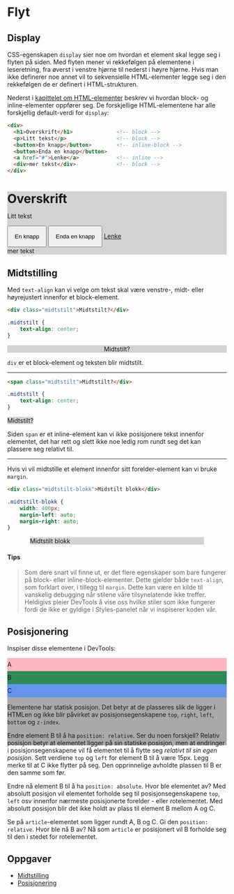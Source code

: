 # Flyt

## Display

CSS-egenskapen `display` sier noe om hvordan et element skal legge seg i flyten på siden. Med flyten mener vi rekkefølgen på elementene i leseretning, fra øverst i venstre hjørne til nederst i høyre hjørne. Hvis man ikke definerer noe annet vil to sekvensielle HTML-elementer legge seg i den rekkefølgen de er definert i HTML-strukturen.

Nederst i [kapittelet om HTML-elementer](02-html/01-elementer.md) beskrev vi hvordan block- og inline-elementer oppfører seg. De forskjellige HTML-elementene har alle forskjellig default-verdi for `display`:

```html
<div>
  <h1>Overskrift</h1>              <!-- block -->
  <p>Litt tekst</p>                <!-- block -->
  <button>En knapp</button>        <!-- inline-block -->
  <button>Enda en knapp</button>
  <a href="#">Lenke</a>            <!-- inline -->
  <div>mer tekst</div>             <!-- block -->
</div>
```

<div style="background-color: lightgray;">
  <h1 style="margin-bottom: 5px;">Overskrift</h1>
  <p>Litt tekst</p>
  <button style="padding: 15px;">En knapp</button>
  <button style="padding: 15px;">Enda en knapp</button>
  <a href="#">Lenke</a>
  <div>mer tekst</div>
</div>

## Midtstilling

Med `text-align` kan vi velge om tekst skal være venstre-, midt- eller høyrejustert innenfor et block-element.

```html
<div class="midtstilt">Midtstilt?</div>
```

```css
.midtstilt {
    text-align: center;
}
```

<div style="text-align:center; background-color:lightgray;">Midtstilt?</div>

`div` er et block-element og teksten blir midtstilt.

---

```html
<span class="midtstilt">Midtstilt?</div>
```

```css
.midtstilt {
    text-align: center;
}
```

<span style="text-align:center; background-color:lightgray;">Midtstilt?</span>

Siden `span` er et inline-element kan vi ikke posisjonere tekst innenfor elementet, det har rett og slett ikke noe ledig rom rundt seg det kan plassere seg relativt til.

---

Hvis vi vil midtstille et element innenfor sitt forelder-element kan vi bruke `margin`.

```html
<div class="midtstilt-blokk">Midstilt blokk</div>
```

```css
.midtstilt-blokk {
    width: 400px;
    margin-left: auto;
    margin-right: auto;
}
```

<div style="background-color:lightgray; width: 400px; margin: 0 auto;">Midtstilt blokk</div>

#### Tips
>Som dere snart vil finne ut, er det flere egenskaper som bare fungerer på block- eller inline-block-elementer. Dette gjelder både `text-align`, som forklart over, i tillegg til `margin`. Dette kan være en kilde til vanskelig debugging når stilene våre tilsynelatende ikke treffer. Heldigivs pleier DevTools å vise oss hvilke stiler som ikke fungerer fordi de ikke er gyldige i Styles-panelet når vi inspiserer koden vår.

## Posisjonering

Inspiser disse elementene i DevTools:

<article style="background-color: darkgray;height: 200px;">
  <div style="background-color: lightpink; line-height: 30px; position: static;">A</div>
  <div style="background-color: seagreen; line-height: 30px;position: static;">B</div>
  <div style="background-color: cornflowerblue;line-height: 30px; position: static;">C</div>
<article>

Elementene har statisk posisjon. Det betyr at de plasseres slik de ligger i HTMLen og ikke blir påvirket av posisjonsegenskapene `top`, `right`, `left`, `bottom` og `z-index`.

Endre element B til å ha `position: relative`. Ser du noen forskjell? Relativ posisjon betyr at elementet ligger på sin statiske posisjon, men at endringer i posisjonsegenskapene vil få elementet til å flytte seg _relativt til sin egen posisjon_. Sett verdiene `top` og `left` for element B til å være 15px. Legg merke til at C ikke flytter på seg. Den opprinnelige avholdte plassen til B er den samme som før.

Endre nå element B til å ha `position: absolute`. Hvor ble elementet av? Med absolutt posisjon vil elementet forholde seg til posisjonsegenskapene `top`, `left` osv innenfor nærmeste posisjonerte forelder - eller rotelementet. Med absolutt posisjon blir det ikke holdt av plass til element B mellom A og C.

Se på `article`-elementet som ligger rundt A, B og C. Gi den `position: relative`. Hvor ble nå B av? Nå som `article` er posisjonert vil B forholde seg til den i stedet for rotelementet.

## Oppgaver

-   [Midtstilling](https://jsfiddle.net/Matsemann/wg8oLh8a/)
-   [Posisjonering](https://jsfiddle.net/Matsemann/b75wz3mj/1/)
